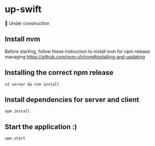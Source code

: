 # up-swift

🚧 Under construction

## Install nvm
Before starting, follow these instruction to install nvm for npm release managing
https://github.com/nvm-sh/nvm#installing-and-updating

## Installing the correct npm release
```cd server && nvm install```

## Install dependencies for server and client
```npm install```

## Start the application :)
```npm start```